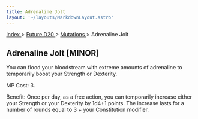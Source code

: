 ```yaml
---
title: Adrenaline Jolt
layout: '~/layouts/MarkdownLayout.astro'
---
```


[ Index ](/) > [ Future D20 ](/future.d20.srd) > [ Mutations ](/future.d20.srd/mutations) > Adrenaline Jolt

##  Adrenaline Jolt [MINOR]

You can flood your bloodstream with extreme amounts of adrenaline to
temporarily boost your Strength or Dexterity.

MP Cost: 3.

Benefit: Once per day, as a free action, you can temporarily increase either
your Strength or your Dexterity by 1d4+1 points. The increase lasts for a
number of rounds equal to 3 + your Constitution modifier.

